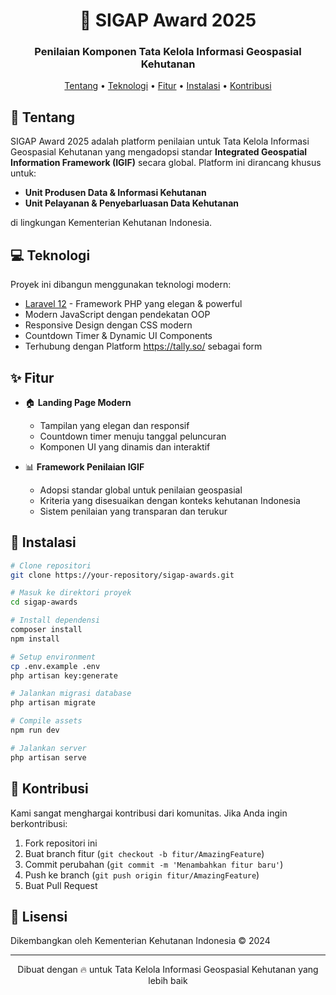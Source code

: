 <div align="center">

# 🌳 SIGAP Award 2025

### Penilaian Komponen Tata Kelola Informasi Geospasial Kehutanan

[Tentang](#tentang) •
[Teknologi](#teknologi) •
[Fitur](#fitur) •
[Instalasi](#instalasi) •
[Kontribusi](#kontribusi)

</div>

## 🎯 Tentang

SIGAP Award 2025 adalah platform penilaian untuk Tata Kelola Informasi Geospasial Kehutanan yang mengadopsi standar **Integrated Geospatial Information Framework (IGIF)** secara global. Platform ini dirancang khusus untuk:

- **Unit Produsen Data & Informasi Kehutanan**
- **Unit Pelayanan & Penyebarluasan Data Kehutanan**

di lingkungan Kementerian Kehutanan Indonesia.

## 💻 Teknologi

Proyek ini dibangun menggunakan teknologi modern:

- [Laravel 12](https://laravel.com) - Framework PHP yang elegan & powerful
- Modern JavaScript dengan pendekatan OOP
- Responsive Design dengan CSS modern
- Countdown Timer & Dynamic UI Components
- Terhubung dengan Platform https://tally.so/ sebagai form

## ✨ Fitur

- 🏠 **Landing Page Modern**
  - Tampilan yang elegan dan responsif
  - Countdown timer menuju tanggal peluncuran
  - Komponen UI yang dinamis dan interaktif

- 📊 **Framework Penilaian IGIF**
  - Adopsi standar global untuk penilaian geospasial
  - Kriteria yang disesuaikan dengan konteks kehutanan Indonesia
  - Sistem penilaian yang transparan dan terukur

## 🚀 Instalasi

```bash
# Clone repositori
git clone https://your-repository/sigap-awards.git

# Masuk ke direktori proyek
cd sigap-awards

# Install dependensi
composer install
npm install

# Setup environment
cp .env.example .env
php artisan key:generate

# Jalankan migrasi database
php artisan migrate

# Compile assets
npm run dev

# Jalankan server
php artisan serve
```

## 🤝 Kontribusi

Kami sangat menghargai kontribusi dari komunitas. Jika Anda ingin berkontribusi:

1. Fork repositori ini
2. Buat branch fitur (`git checkout -b fitur/AmazingFeature`)
3. Commit perubahan (`git commit -m 'Menambahkan fitur baru'`)
4. Push ke branch (`git push origin fitur/AmazingFeature`)
5. Buat Pull Request

## 📝 Lisensi

Dikembangkan oleh Kementerian Kehutanan Indonesia © 2024

---

<div align="center">
Dibuat dengan 🔥 untuk Tata Kelola Informasi Geospasial Kehutanan yang lebih baik
</div>
